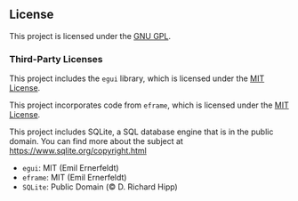 ## License

This project is licensed under the [GNU GPL](LICENSE).

### Third-Party Licenses
This project includes the `egui` library, which is licensed under the [MIT License](LICENSES/LICENSE-egui).

This project incorporates code from `eframe`, which is licensed under the [MIT License](LICENSES/LICENSE-eframe).

This project includes SQLite, a SQL database engine that is in the public domain. You can find more about the subject at https://www.sqlite.org/copyright.html

- `egui`: MIT (Emil Ernerfeldt)
- `eframe`: MIT (Emil Ernerfeldt)
- `SQLite`: Public Domain (© D. Richard Hipp)
